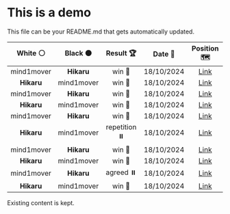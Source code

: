 # This is a demo

This file can be your README.md that gets automatically updated.

<!--START_SECTION:chessStats-->
<!-- Automatically generated with https://github.com/Balastrong/chess-stats-action -->

| White ⚪ | Black ⚫ | Result 🏆 | Date 📅 | Position 🗺️ |
|:---:|:---:|:---:|:---:|:---:|
| mind1mover | **Hikaru** | win 🥇 | 18/10/2024 | <a href="http://www.ee.unb.ca/cgi-bin/tervo/fen.pl?select=8/4kp2/3p1n2/2r1pP1p/4P1p1/2rR2P1/3K4/2R5 w - -">Link</a> |
| **Hikaru** | mind1mover | win 🥇 | 18/10/2024 | <a href="http://www.ee.unb.ca/cgi-bin/tervo/fen.pl?select=rnbq1rk1/p3ppbp/1p3np1/8/2BN4/1P2PQ2/PB3PPP/RN3RK1 b - -">Link</a> |
| mind1mover | **Hikaru** | win 🥇 | 18/10/2024 | <a href="http://www.ee.unb.ca/cgi-bin/tervo/fen.pl?select=4r3/8/6pk/7p/7P/2R2Pp1/4n1P1/2R1rBK1 w - -">Link</a> |
| **Hikaru** | mind1mover | win 🥇 | 18/10/2024 | <a href="http://www.ee.unb.ca/cgi-bin/tervo/fen.pl?select=5k2/5p2/2Q4p/ppP2P2/6K1/1P6/P3n1P1/5r2 w - -">Link</a> |
| mind1mover | **Hikaru** | win 🥇 | 18/10/2024 | <a href="http://www.ee.unb.ca/cgi-bin/tervo/fen.pl?select=4r2k/1p5p/p5p1/3B4/8/6nP/P1R1p1PK/8 w - -">Link</a> |
| **Hikaru** | mind1mover | repetition ⏸️ | 18/10/2024 | <a href="http://www.ee.unb.ca/cgi-bin/tervo/fen.pl?select=6k1/6pp/1p6/p1b1p3/2PpP2B/1P1Pq2P/8/5Q1K w - -">Link</a> |
| mind1mover | **Hikaru** | win 🥇 | 18/10/2024 | <a href="http://www.ee.unb.ca/cgi-bin/tervo/fen.pl?select=8/5k1p/Br2p2n/1P2PPq1/2Qp4/5P2/8/6K1 w - -">Link</a> |
| **Hikaru** | mind1mover | win 🥇 | 18/10/2024 | <a href="http://www.ee.unb.ca/cgi-bin/tervo/fen.pl?select=2Q5/8/1R6/5B2/3n4/pP4k1/8/3K4 b - -">Link</a> |
| mind1mover | **Hikaru** | agreed ⏸️ | 18/10/2024 | <a href="http://www.ee.unb.ca/cgi-bin/tervo/fen.pl?select=r2q1rk1/1N3pp1/p1pb1n1p/1p1p4/1PnP3B/P1N1P3/4BPPP/R2Q1RK1 b - -">Link</a> |
| **Hikaru** | mind1mover | win 🥇 | 18/10/2024 | <a href="http://www.ee.unb.ca/cgi-bin/tervo/fen.pl?select=4B3/6k1/p1p2p2/5P2/PBK2b2/1P6/8/2n5 b - -">Link</a> |

<!--END_SECTION:chessStats-->

Existing content is kept.
